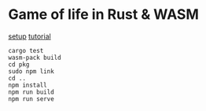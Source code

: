 # Game of life in Rust & WASM

[setup](https://rustwasm.github.io/book/game-of-life/setup.html)
[tutorial](https://rustwasm.github.io/book/game-of-life/hello-world.html)

```
cargo test
wasm-pack build
cd pkg
sudo npm link
cd ..
npm install
npm run build
npm run serve
```